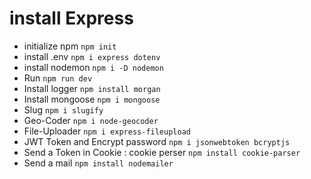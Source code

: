 # install Express

 - initialize npm
      ```npm init```
 - install .env
      ```npm i express dotenv```
 - install nodemon
      ```npm i -D nodemon```
 - Run
      ```npm run dev```
 - Install logger
     ```npm install morgan```
 - Install mongoose
     ```npm i mongoose```
 - Slug
     ```npm i slugify```
 - Geo-Coder
     ```npm i node-geocoder```
 - File-Uploader
     ```npm i express-fileupload``` 
 - JWT Token and Encrypt password
    ```npm i jsonwebtoken bcryptjs```
 - Send a Token in Cookie : cookie perser
    ```npm install cookie-parser```
 - Send a mail
    ```npm install nodemailer```

    
